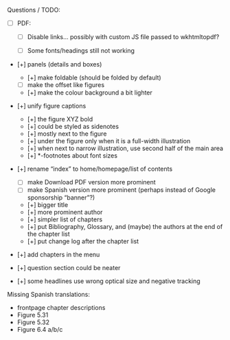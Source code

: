Questions / TODO:

- [ ] PDF:
  - [ ] Disable links... possibly with custom JS file passed to wkhtmltopdf?
  - [ ] Some fonts/headings still not working


- [+] panels (details and boxes)
  - [+] make foldable (should be folded by default)
  - [ ] make the offset like figures
  - [+] make the colour background a bit lighter
- [+] unify figure captions
  - [+] the figure XYZ bold
  - [+] could be styled as sidenotes
  - [+] mostly next to the figure
  - [+] under the figure only when it is a full-width illustration
  - [+] when next to narrow illustration, use second half of the main area
  - [+] *-footnotes about font sizes

- [+] rename “index” to home/homepage/list of contents
  - [ ] make Download PDF version more prominent
  - [ ] make Spanish version more prominent (perhaps instead of Google sponsorship “banner”?)
  - [+] bigger title
  - [+] more prominent author
  - [+] simpler list of chapters
  - [+] put Bibliography, Glossary, and (maybe) the authors at the end of the chapter list
  - [+] put change log after the chapter list
- [+] add chapters in the menu
- [+] question section could be neater
- [+] some headlines use wrong optical size and negative tracking


Missing Spanish translations:

- frontpage chapter descriptions
- Figure 5.31
- Figure 5.32
- Figure 6.4 a/b/c
